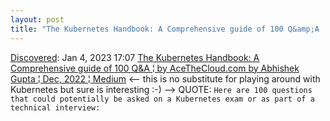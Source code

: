 ```yaml
---
layout: post
title: "The Kubernetes Handbook: A Comprehensive guide of 100 Q&amp;A | by AceTheCloud.com by Abhishek Gupta | Dec, 2022 | Medium"
---
```

[Discovered](http://rolandtanglao.com/2020/07/29/p1-blogthis-checkvist-list-links-to-blog/): Jan 4, 2023 17:07  [The Kubernetes Handbook: A Comprehensive guide of 100 Q&amp;A ¦ by AceTheCloud.com by Abhishek Gupta ¦ Dec, 2022 ¦ Medium](https://medium.com/@AceTheCloud-Abhishek/the-kubernetes-handbook-a-comprehensive-guide-of-100-q-a-e680199e6e22) <-- this is no substitute for playing around with Kubernetes but sure is interesting :-)  --> QUOTE: `Here are 100 questions that could potentially be asked on a Kubernetes exam or as part of a technical interview:`
